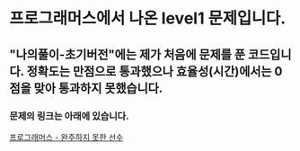 # 프로그래머스에서 나온 level1 문제입니다.
## "나의풀이-초기버전"에는 제가 처음에 문제를 푼 코드입니다. 정확도는 만점으로 통과했으나 효율성(시간)에서는 0점을 맞아 통과하지 못했습니다.
### 문제의 링크는 아래에 있습니다.
<a href="https://programmers.co.kr/learn/courses/30/lessons/42576" target="_blank">프로그래머스 - 완주하지 못한 선수</a>
